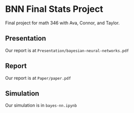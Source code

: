# BNN Final Stats Project

Final project for math 346 with Ava, Connor, and Taylor.

## Presentation

Our report is at `Presentation/bayesian-neural-networks.pdf`


## Report

Our report is at `Paper/paper.pdf`

## Simulation

Our simulation is in `bayes-nn.ipynb`
